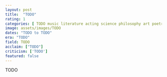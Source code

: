 ```yaml
---
layout: post
title:  "TODO"
rating: 1
categories: [ TODO music literature acting science philosophy art poetry ]
image: assets/images/TODO
dates: "TODO to TODO"
era: "TODO"
field: TODO
acclaim: ["TODO"]
criticism: ['TODO']
featured: false
---
```


TODO
